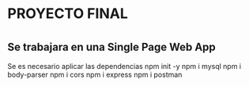 <h1>PROYECTO FINAL<h1>
<h2>Se trabajara en una Single Page Web App</h3>
<p>Se es necesario aplicar las dependencias 
    npm init -y
    npm i mysql
    npm i body-parser
    npm i cors
    npm i express
    npm i postman
<p>